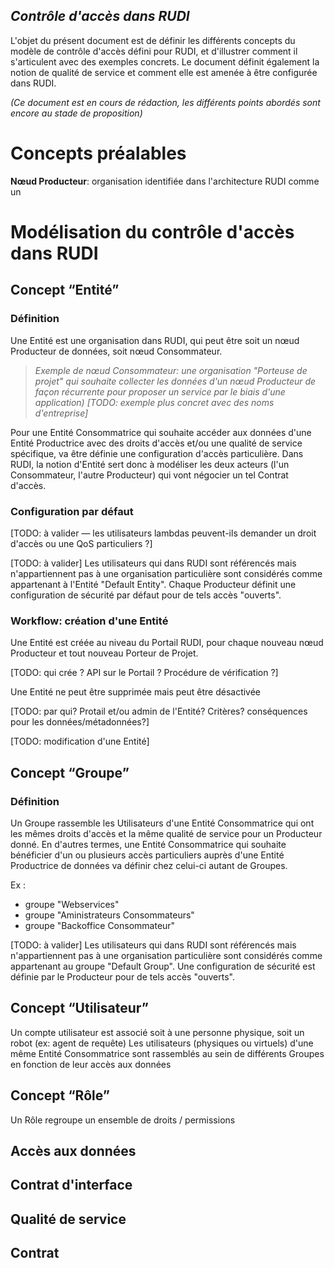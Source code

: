 ## *Contrôle d'accès dans RUDI*

L'objet du présent document est de définir les différents concepts du modèle de contrôle d'accès défini pour RUDI, et d'illustrer comment il s'articulent avec des exemples concrets.
Le document définit également la notion de qualité de service et comment elle est amenée à être configurée dans RUDI.

*(Ce document est en cours de rédaction, les différents points abordés sont encore au stade de proposition)*

# **Concepts préalables**

**Nœud Producteur**: organisation identifiée dans l'architecture RUDI comme un 

# **Modélisation du contrôle d'accès dans RUDI**

## **Concept “Entité”**

### **Définition**

Une Entité est une organisation dans RUDI, qui peut être soit un nœud Producteur de données, soit nœud Consommateur.

> *Exemple de nœud Consommateur: une organisation "Porteuse de projet" qui souhaite collecter les données d'un nœud Producteur de façon récurrente pour proposer un service par le biais d'une application) [TODO: exemple plus concret avec des noms d'entreprise]*

Pour une Entité Consommatrice qui souhaite accéder aux données d'une Entité Productrice avec des droits d'accès et/ou une qualité de service spécifique, va être définie une configuration d'accès particulière. Dans RUDI, la notion d'Entité sert donc à modéliser les deux acteurs (l'un Consommateur, l'autre Producteur) qui vont négocier un tel Contrat d'accès.

### **Configuration par défaut**

[TODO: à valider — les utilisateurs lambdas peuvent-ils demander un droit d'accès ou une QoS particuliers ?] 

[TODO: à valider] Les utilisateurs qui dans RUDI sont référencés mais n'appartiennent pas à une organisation particulière sont considérés comme appartenant à l'Entité "Default Entity". Chaque Producteur définit une configuration de sécurité par défaut pour de tels accès "ouverts".

### **Workflow: création d'une Entité**

Une Entité est créée au niveau du Portail RUDI, pour chaque nouveau nœud Producteur et tout nouveau Porteur de Projet.

[TODO: qui crée ? API sur le Portail ? Procédure de vérification ?]

Une Entité ne peut être supprimée mais peut être désactivée 

[TODO: par qui? Protail et/ou admin de l'Entité? Critères? conséquences pour les données/métadonnées?]

[TODO: modification d'une Entité]

## **Concept “Groupe”**

### **Définition**

Un Groupe rassemble les Utilisateurs d'une Entité Consommatrice qui ont les mêmes droits d'accès et la même qualité de service pour un Producteur donné.
En d'autres termes, une Entité Consommatrice qui souhaite bénéficier d'un ou plusieurs accès particuliers auprès d'une Entité Productrice de données va définir chez celui-ci autant de Groupes. 

Ex : 
- groupe "Webservices"
- groupe "Aministrateurs Consommateurs" 
- groupe "Backoffice Consommateur"

[TODO: à valider] Les utilisateurs qui dans RUDI sont référencés mais n'appartiennent pas à une organisation particulière sont considérés comme appartenant au groupe "Default Group". Une configuration de sécurité est définie par le Producteur pour de tels accès "ouverts".

## **Concept “Utilisateur”**
Un compte utilisateur est associé soit à une personne physique, soit un robot (ex: agent de requête)
Les utilisateurs (physiques ou virtuels) d'une même Entité Consommatrice sont rassemblés au sein de différents Groupes en fonction de leur accès aux données

## **Concept “Rôle”**
Un Rôle regroupe un ensemble de droits / permissions 

## **Accès aux données**

## **Contrat d'interface**

## **Qualité de service**

## **Contrat**
